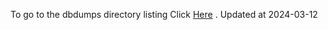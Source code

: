 To go to the dbdumps directory listing Click [Here](https://ipfs.io/ipfs/bafkreie3la72bvyrsgzy7e73xv64tf7mkxmiuwdaqmwu7so2jo5mzum7fq) . Updated at 2024-03-12